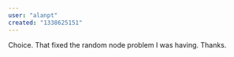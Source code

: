 ```yaml
---
user: "alanpt"
created: "1338625151"
---
```


Choice. That fixed the random node problem I was having. Thanks.

